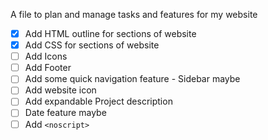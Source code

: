 A file to plan and manage tasks and features for my website

- [x] Add HTML outline for sections of website
- [x] Add CSS for sections of website
- [ ] Add Icons
- [ ] Add Footer
- [ ] Add some quick navigation feature - Sidebar maybe
- [ ] Add website icon
- [ ] Add expandable Project description
- [ ] Date feature maybe 
- [ ] Add `<noscript>` 